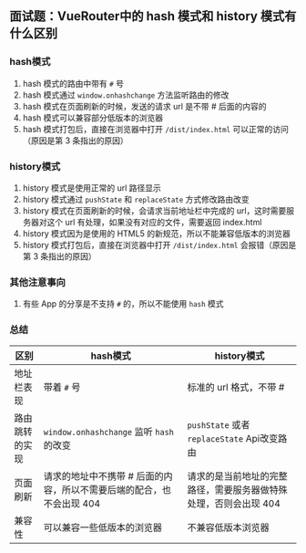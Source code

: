 ## 面试题：VueRouter中的 hash 模式和 history 模式有什么区别

### hash模式

1. hash 模式的路由中带有 `#` 号
2. hash 模式通过 `window.onhashchange` 方法监听路由的修改
3. hash 模式在页面刷新的时候，发送的请求 url 是不带 # 后面的内容的
4. hash 模式可以兼容部分低版本的浏览器
5. hash 模式打包后，直接在浏览器中打开 `/dist/index.html` 可以正常的访问（原因是第 3 条指出的原因）

### history模式

1. history 模式是使用正常的 url 路径显示
2. history 模式通过 `pushState` 和 `replaceState` 方式修改路由改变
3. history 模式在页面刷新的时候，会请求当前地址栏中完成的 url，这时需要服务器对这个 url 有处理，如果没有对应的文件，需要返回 index.html
4. history 模式因为是使用的 HTML5 的新规范，所以不能兼容低版本的浏览器
5. history 模式打包后，直接在浏览器中打开 `/dist/index.html` 会报错（原因是第 3 条指出的原因）

### 其他注意事向

1. 有些 App 的分享是不支持 `#` 的，所以不能使用 `hash` 模式

### 总结

| 区别           | hash模式                                                     | history模式                                                  |
| -------------- | ------------------------------------------------------------ | ------------------------------------------------------------ |
| 地址栏表现     | 带着 `#` 号                                                  | 标准的 url 格式，不带 #                                      |
| 路由跳转的实现 | `window.onhashchange` 监听 `hash` 的改变                     | `pushState` 或者 `replaceState` Api改变路由                  |
| 页面刷新       | 请求的地址中不携带 # 后面的内容，所以不需要后端的配合，也不会出现 404 | 请求的是当前地址的完整路径，需要服务器做特殊处理，否则会出现 404 |
| 兼容性         | 可以兼容一些低版本的浏览器                                   | 不兼容低版本浏览器                                           |

